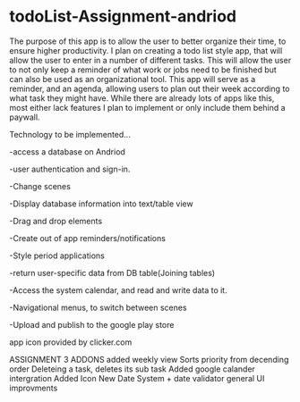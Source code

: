 # todoList-Assignment-andriod
The purpose of this app is to allow the user to better organize their time, to ensure higher productivity. I plan on creating a todo list style app, that will allow the user to enter in a number of different tasks. This will allow the user to not only keep a reminder of what work or jobs need to be finished but can also be used as an organizational tool.  This app will serve as a reminder, and an agenda, allowing users to plan out their week according to what task they might have. While there are already lots of apps like this, most either lack features I plan to implement or only include them behind a paywall.

Technology to be implemented...

-access a database on Andriod

-user authentication and sign-in.

-Change scenes 

-Display database information into text/table view

-Drag and drop elements

-Create out of app reminders/notifications

-Style period applications

-return user-specific data from DB table(Joining tables)

-Access the system calendar, and read and write data to it.

-Navigational menus, to switch between scenes

-Upload and publish to the google play store


app icon provided by clicker.com

ASSIGNMENT 3 ADDONS
added weekly view
Sorts priority from decending order
Deleteing a task, deletes its sub task
Added google calander intergration
Added Icon
New Date System + date validator
general UI improvments
